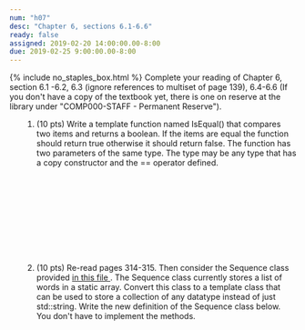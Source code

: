 ```yaml
---
num: "h07"
desc: "Chapter 6, sections 6.1-6.6"
ready: false
assigned: 2019-02-20 14:00:00.00-8:00
due: 2019-02-25 9:00:00.00-8:00
---
```

{% include no_staples_box.html %}
Complete your reading of Chapter 6, section 6.1 -6.2, 6.3 (ignore references to multiset of page 139), 6.4-6.6   (If you don't have a copy of the textbook yet, there is one on reserve at the library under "COMP000-STAFF - Permanent Reserve").

<ol markdown="1">

1. (10 pts) Write a template function named IsEqual() that compares two items and returns a boolean. If the items are equal the function should return true otherwise it should return false. The function has two parameters of the same type. The type may be any type that has a copy constructor and the == operator defined.
<div style="margin-bottom:12em"></div>

2. (10 pts) Re-read pages 314-315. Then consider the Sequence class provided <a href= "https://github.com/ucsb-cs24-w18/hw5/blob/master/sequence.h">in this file </a>. The Sequence class currently stores a list of words in a static array. Convert this class to a template class that can be used to store a collection of any datatype instead of just std::string. Write the new definition of the Sequence class below. You don't have to implement the methods.
<div style="margin-bottom:10em"></div>


<div class="pagebreak"></div>


</ol>
